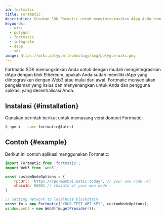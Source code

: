 ```yaml
---
id: fortmatic
title: Fortmatic
description: Gunakan SDK Formatic untuk mengintegrasikan dApp Anda dengan Polygon
keywords:
  - wiki
  - polygon
  - fortmatic
  - integrate
  - dapp
  - sdk
image: https://wiki.polygon.technology/img/polygon-wiki.png
---
```


Fortmatic SDK memungkinkan Anda untuk dengan mudah mengintegrasikan dApp dengan blok Ethereum, apakah Anda sudah memiliki dApp yang diintegrasikan dengan Web3 atau mulai dari awal. Fortmatic menyediakan pengalaman yang halus dan menyenangkan untuk Anda dan pengguna aplikasi yang desentralisasi Anda.

## Instalasi {#installation}

Gunakan perintah berikut untuk memasang versi dompet Fortmatic:

```bash
$ npm i --save fortmatic@latest
```

## Contoh {#example}
Berikut ini contoh aplikasi menggunakan Fortmatic:

```js title="example.js"
import Fortmatic from 'fortmatic';
import Web3 from 'web3';

const customNodeOptions = {
    rpcUrl: 'https://rpc-mumbai.matic.today', // your own node url
    chainId: 80001 // chainId of your own node
}

// Setting network to localhost blockchain
const fm = new Fortmatic('YOUR_TEST_API_KEY', customNodeOptions);
window.web3 = new Web3(fm.getProvider());
```
